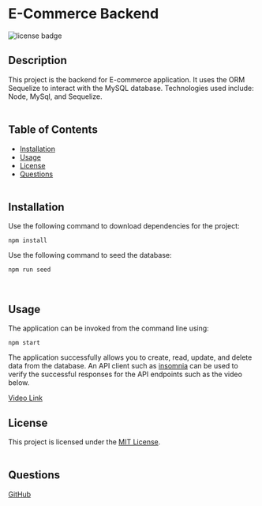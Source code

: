 # E-Commerce Backend

![license badge](https://img.shields.io/badge/license-MIT-blue)

## Description

This project is the backend for E-commerce application. It uses the ORM Sequelize to interact with the MySQL database. Technologies used include: Node, MySql, and Sequelize.  
 <br>

## Table of Contents

- [Installation](#installation)
- [Usage](#usage)
- [License](#license)
- [Questions](#questions)  
  <br>

## Installation

Use the following command to download dependencies for the project:

```
npm install
```

Use the following command to seed the database:

```
npm run seed
```

  <br>

## Usage

The application can be invoked from the command line using:

```
npm start
```

The application successfully allows you to create, read, update, and delete data from the database. An API client such as [insomnia](https://insomnia.rest/) can be used to verify the successful responses for the API endpoints such as the video below.
<br>

[Video Link](https://drive.google.com/file/d/1ez28ACHOlecu-12NIZz6oJQV7Tkbk0Jt/view)

## License

This project is licensed under the [MIT License](https://choosealicense.com/licenses/mit/).  
 </br>

## Questions

[GitHub](https://github.com/dneflas)
